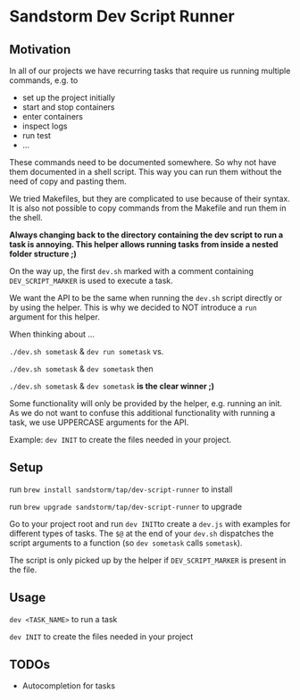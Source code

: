 # Sandstorm Dev Script Runner

## Motivation

In all of our projects we have recurring tasks that require us running multiple commands, e.g. to

* set up the project initially
* start and stop containers
* enter containers
* inspect logs
* run test
* ...

These commands need to be documented somewhere. So why not have them documented in a shell script.
This way you can run them without the need of copy and pasting them.

We tried Makefiles, but they are complicated to use because of their syntax. It is also not possible
to copy commands from the Makefile and run them in the shell.

**Always changing back to the directory containing the dev script to run a task is annoying.
This helper allows running tasks from inside a nested folder structure ;)**

On the way up, the first `dev.sh` marked with a comment containing `DEV_SCRIPT_MARKER` is used to
execute a task.

We want the API to be the same when running the `dev.sh` script directly or by using the helper.
This is why we decided to NOT introduce a `run` argument for this helper.

When thinking about ...

`./dev.sh sometask` & `dev run sometask` vs.

`./dev.sh sometask` & `dev sometask` then

`./dev.sh sometask` & `dev sometask` **is the clear winner ;)**

Some functionality will only be provided by the helper, e.g. running an init. 
As we do not want to confuse this additional functionality with running a task, we use UPPERCASE arguments for the API.

Example: `dev INIT` to create the files needed in your project.

## Setup

run `brew install sandstorm/tap/dev-script-runner` to install

run `brew upgrade sandstorm/tap/dev-script-runner` to upgrade

Go to your project root and run `dev INIT`to create a `dev.js` with examples for different types of tasks.
The `$@` at the end of your `dev.sh` dispatches the script arguments to a function (so `dev sometask` calls `sometask`).

The script is only picked up by the helper if `DEV_SCRIPT_MARKER` is present in the file. 

## Usage

`dev <TASK_NAME>` to run a task

`dev INIT` to create the files needed in your project

## TODOs
* Autocompletion for tasks
